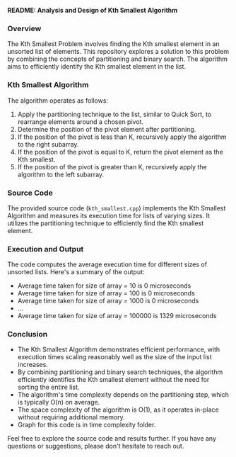 **README: Analysis and Design of Kth Smallest Algorithm**

### Overview
The Kth Smallest Problem involves finding the Kth smallest element in an unsorted list of elements. This repository explores a solution to this problem by combining the concepts of partitioning and binary search. The algorithm aims to efficiently identify the Kth smallest element in the list.

### Kth Smallest Algorithm
The algorithm operates as follows:
1. Apply the partitioning technique to the list, similar to Quick Sort, to rearrange elements around a chosen pivot.
2. Determine the position of the pivot element after partitioning.
3. If the position of the pivot is less than K, recursively apply the algorithm to the right subarray.
4. If the position of the pivot is equal to K, return the pivot element as the Kth smallest.
5. If the position of the pivot is greater than K, recursively apply the algorithm to the left subarray.

### Source Code
The provided source code (`kth_smallest.cpp`) implements the Kth Smallest Algorithm and measures its execution time for lists of varying sizes. It utilizes the partitioning technique to efficiently find the Kth smallest element.

### Execution and Output
The code computes the average execution time for different sizes of unsorted lists. Here's a summary of the output:
- Average time taken for size of array = 10 is 0 microseconds
- Average time taken for size of array = 100 is 0 microseconds
- Average time taken for size of array = 1000 is 0 microseconds
- ...
- Average time taken for size of array = 100000 is 1329 microseconds

### Conclusion
- The Kth Smallest Algorithm demonstrates efficient performance, with execution times scaling reasonably well as the size of the input list increases.
- By combining partitioning and binary search techniques, the algorithm efficiently identifies the Kth smallest element without the need for sorting the entire list.
- The algorithm's time complexity depends on the partitioning step, which is typically O(n) on average.
- The space complexity of the algorithm is O(1), as it operates in-place without requiring additional memory.
- Graph for this code is in time complexity folder.

Feel free to explore the source code and results further. If you have any questions or suggestions, please don't hesitate to reach out.
